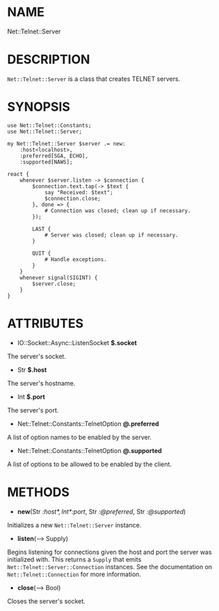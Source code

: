 NAME
====

Net::Telnet::Server

DESCRIPTION
===========

`Net::Telnet::Server` is a class that creates TELNET servers.

SYNOPSIS
========

    use Net::Telnet::Constants;
    use Net::Telnet::Server;

    my Net::Telnet::Server $server .= new:
        :host<localhost>,
        :preferred[SGA, ECHO],
        :supported[NAWS];

    react {
        whenever $server.listen -> $connection {
            $connection.text.tap(-> $text {
                say "Received: $text";
                $connection.close;
            }, done => {
                # Connection was closed; clean up if necessary.
            });

            LAST {
                # Server was closed; clean up if necessary.
            }

            QUIT {
                # Handle exceptions.
            }
        }
        whenever signal(SIGINT) {
            $server.close;
        }
    }

ATTRIBUTES
==========

  * IO::Socket::Async::ListenSocket **$.socket**

The server's socket.

  * Str **$.host**

The server's hostname.

  * Int **$.port**

The server's port.

  * Net::Telnet::Constants::TelnetOption **@.preferred**

A list of option names to be enabled by the server.

  * Net::Telnet::Constants::TelnetOption **@.supported**

A list of options to be allowed to be enabled by the client.

METHODS
=======

  * **new**(Str *:$host*, Int *:$port*, Str *:@preferred*, Str *:@supported*)

Initializes a new `Net::Telnet::Server` instance.

  * **listen**(--> Supply)

Begins listening for connections given the host and port the server was initialized with. This returns a `Supply` that emits `Net::Telnet::Server::Connection` instances. See the documentation on `Net::Telnet::Connection` for more information.

  * **close**(--> Bool)

Closes the server's socket.

